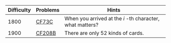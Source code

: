 | Difficulty | Problems | Hints |
| -------- | -------- | -------- |
| 1800 | [CF73C](https://codeforces.com/problemset/problem/73/C) | When you arrived at the $i$ -th character, what matters? |
| 1900 | [CF208B](https://codeforces.com/problemset/problem/208/B) | There are only $52$ kinds of cards. |